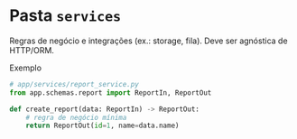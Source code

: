 # Pasta `services`

Regras de negócio e integrações (ex.: storage, fila). Deve ser agnóstica de HTTP/ORM.

Exemplo
```python
# app/services/report_service.py
from app.schemas.report import ReportIn, ReportOut

def create_report(data: ReportIn) -> ReportOut:
    # regra de negócio mínima
    return ReportOut(id=1, name=data.name)
```
